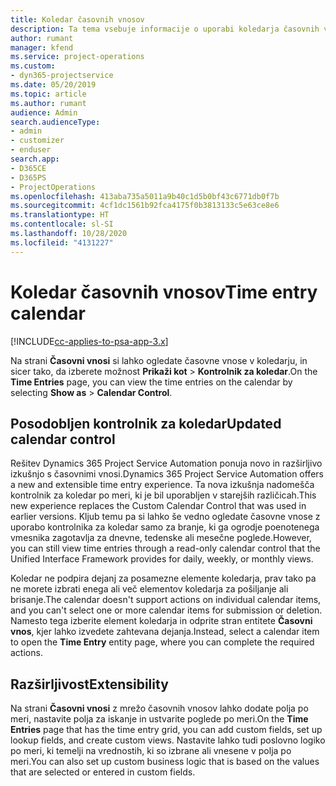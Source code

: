 ```yaml
---
title: Koledar časovnih vnosov
description: Ta tema vsebuje informacije o uporabi koledarja časovnih vnosov.
author: rumant
manager: kfend
ms.service: project-operations
ms.custom:
- dyn365-projectservice
ms.date: 05/20/2019
ms.topic: article
ms.author: rumant
audience: Admin
search.audienceType:
- admin
- customizer
- enduser
search.app:
- D365CE
- D365PS
- ProjectOperations
ms.openlocfilehash: 413aba735a5011a9b40c1d5b0bf43c6771db0f7b
ms.sourcegitcommit: 4cf1dc1561b92fca4175f0b3813133c5e63ce8e6
ms.translationtype: HT
ms.contentlocale: sl-SI
ms.lasthandoff: 10/28/2020
ms.locfileid: "4131227"
---
```

# <a name="time-entry-calendar"></a><span data-ttu-id="6ead3-103">Koledar časovnih vnosov</span><span class="sxs-lookup"><span data-stu-id="6ead3-103">Time entry calendar</span></span>

[!INCLUDE[cc-applies-to-psa-app-3.x](../includes/cc-applies-to-psa-app-3x.md)]

<span data-ttu-id="6ead3-104">Na strani **Časovni vnosi** si lahko ogledate časovne vnose v koledarju, in sicer tako, da izberete možnost **Prikaži kot** \> **Kontrolnik za koledar**.</span><span class="sxs-lookup"><span data-stu-id="6ead3-104">On the **Time Entries** page, you can view the time entries on the calendar by selecting **Show as** \> **Calendar Control**.</span></span>

## <a name="updated-calendar-control"></a><span data-ttu-id="6ead3-105">Posodobljen kontrolnik za koledar</span><span class="sxs-lookup"><span data-stu-id="6ead3-105">Updated calendar control</span></span>

<span data-ttu-id="6ead3-106">Rešitev Dynamics 365 Project Service Automation ponuja novo in razširljivo izkušnjo s časovnimi vnosi.</span><span class="sxs-lookup"><span data-stu-id="6ead3-106">Dynamics 365 Project Service Automation offers a new and extensible time entry experience.</span></span> <span data-ttu-id="6ead3-107">Ta nova izkušnja nadomešča kontrolnik za koledar po meri, ki je bil uporabljen v starejših različicah.</span><span class="sxs-lookup"><span data-stu-id="6ead3-107">This new experience replaces the Custom Calendar Control that was used in earlier versions.</span></span> <span data-ttu-id="6ead3-108">Kljub temu pa si lahko še vedno ogledate časovne vnose z uporabo kontrolnika za koledar samo za branje, ki ga ogrodje poenotenega vmesnika zagotavlja za dnevne, tedenske ali mesečne poglede.</span><span class="sxs-lookup"><span data-stu-id="6ead3-108">However, you can still view time entries through a read-only calendar control that the Unified Interface Framework provides for daily, weekly, or monthly views.</span></span>

<span data-ttu-id="6ead3-109">Koledar ne podpira dejanj za posamezne elemente koledarja, prav tako pa ne morete izbrati enega ali več elementov koledarja za pošiljanje ali brisanje.</span><span class="sxs-lookup"><span data-stu-id="6ead3-109">The calendar doesn't support actions on individual calendar items, and you can't select one or more calendar items for submission or deletion.</span></span> <span data-ttu-id="6ead3-110">Namesto tega izberite element koledarja in odprite stran entitete **Časovni vnos**, kjer lahko izvedete zahtevana dejanja.</span><span class="sxs-lookup"><span data-stu-id="6ead3-110">Instead, select a calendar item to open the **Time Entry** entity page, where you can complete the required actions.</span></span>

## <a name="extensibility"></a><span data-ttu-id="6ead3-111">Razširljivost</span><span class="sxs-lookup"><span data-stu-id="6ead3-111">Extensibility</span></span>

<span data-ttu-id="6ead3-112">Na strani **Časovni vnosi** z mrežo časovnih vnosov lahko dodate polja po meri, nastavite polja za iskanje in ustvarite poglede po meri.</span><span class="sxs-lookup"><span data-stu-id="6ead3-112">On the **Time Entries** page that has the time entry grid, you can add custom fields, set up lookup fields, and create custom views.</span></span> <span data-ttu-id="6ead3-113">Nastavite lahko tudi poslovno logiko po meri, ki temelji na vrednostih, ki so izbrane ali vnesene v polja po meri.</span><span class="sxs-lookup"><span data-stu-id="6ead3-113">You can also set up custom business logic that is based on the values that are selected or entered in custom fields.</span></span>
